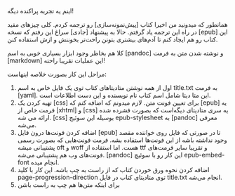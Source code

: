 اینم یه تجربه پراکنده دیگه!

همانطور که میدونید من اخیرا کتاب [پیش‌نمونه‌سازی] رو ترجمه کردم. کلی چیزهای مفید در راه این ترجمه یاد گرفتم. حالا به پیشنهاد [جادی] سراغ این رفتم که نسخه [epub] این کتاب رو هم ایجاد کنم تا آدم‌های بیشتری بتونن راحت‌تر بخوننش و ازش استفاده کنن. 

کلا هم بخاطر وجود ابزار بسیاری خوبی به اسم [pandoc] و نوشته شدن متن به فرمت [markdown] این عملیات تقریبا راحته!

مراحل این کار بصورت خلاصه اینهاست:

1. اول از همه نوشتن متادیتاهای کتاب توی یک فایل خاص به اسم title.txt به فرمت [yaml]. این متا دیتا شامل اسم کتاب نام نویسنده و این دست اطلاعات است.
2. تهیه کردن یک [css] برای تعیین فونت متن. لازم میدونم که اضافه کنم که [epub] یه فرمت خاص از [xhtml] و [css] یه سری متادیتای دیگه‌است که بصورت فشرده شده ارائه می شه. [css] بوسیله این سوئیج epub-stylesheet به [pandoc] معرفی می‌شه.
3. اضافه کردن فونت‌ها درون فایل [epub] تا در صورتی که فایل روی خواننده مقصد وجود نداشته باشه از این فونت‌ها استفاده بشه. فرمت فونت‌هایی که بصورت رسمی پشتیبانی میشه oft و woff هست. اما استفاده از ttf و تقریبا سایر فرمت‌های فونت‌های وب هم پشتیبانی می‌شه. [pandoc] این کار رو با سوئیچ epub-embed-font انجام میده.
4. اضافه کردن نحوه ورق خوردن کتاب که از راست به چپ باشه. این کار با کلید page-progression-direction توی متادیتای کتاب در فایل title.txt انجام می‌شه.
5. برای اینکه متن‌ها هم چپ به راست باشن 
